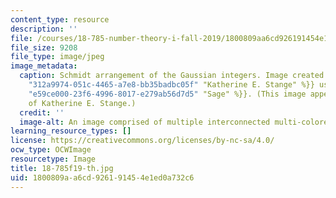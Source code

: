 ```yaml
---
content_type: resource
description: ''
file: /courses/18-785-number-theory-i-fall-2019/1800809aa6cd926191454e1ed0a732c6_18-785f19-th.jpg
file_size: 9208
file_type: image/jpeg
image_metadata:
  caption: Schmidt arrangement of the Gaussian integers. Image created by {{% resource_link
    "312a9974-051c-4465-a7e8-bb35badbc05f" "Katherine E. Stange" %}} using {{% resource_link
    "e59ce000-23f6-4996-8017-e279ab56d7d5" "Sage" %}}. (This image appears courtesy
    of Katherine E. Stange.)
  credit: ''
  image-alt: An image comprised of multiple interconnected multi-colored circles.
learning_resource_types: []
license: https://creativecommons.org/licenses/by-nc-sa/4.0/
ocw_type: OCWImage
resourcetype: Image
title: 18-785f19-th.jpg
uid: 1800809a-a6cd-9261-9145-4e1ed0a732c6
---
```

